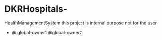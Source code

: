 # DKRHospitals-
HealthManagementSystem
this project is internal purpose not for the user

* @ global-owner1 @global-owner2
